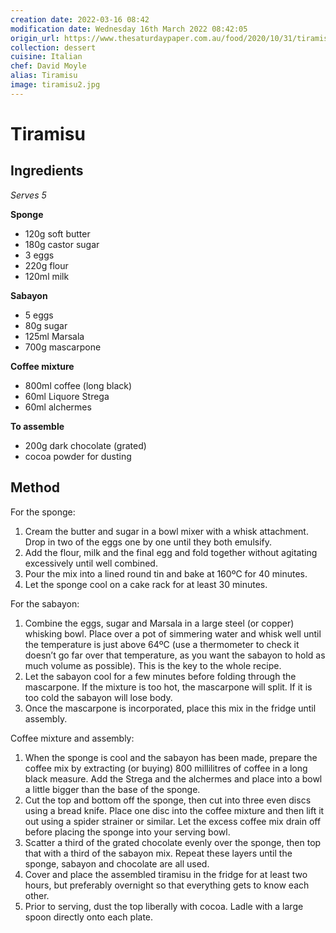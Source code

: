 ```yaml
---
creation date: 2022-03-16 08:42
modification date: Wednesday 16th March 2022 08:42:05
origin_url: https://www.thesaturdaypaper.com.au/food/2020/10/31/tiramisu/160285320010556
collection: dessert
cuisine: Italian
chef: David Moyle
alias: Tiramisu
image: tiramisu2.jpg
---
```

# Tiramisu

## Ingredients

*Serves 5*

**Sponge**

- 120g soft butter
- 180g castor sugar
- 3 eggs
- 220g flour
- 120ml milk

**Sabayon**

- 5 eggs
- 80g sugar
- 125ml Marsala
- 700g mascarpone

**Coffee mixture**

- 800ml coffee (long black)
- 60ml Liquore Strega
- 60ml alchermes

**To assemble**

- 200g dark chocolate (grated)
- cocoa powder for dusting

## Method

For the sponge:

1.  Cream the butter and sugar in a bowl mixer with a whisk attachment. Drop in two of the eggs one by one until they both emulsify.
2.  Add the flour, milk and the final egg and fold together without agitating excessively until well combined.
3.  Pour the mix into a lined round tin and bake at 160ºC for 40 minutes.
4.  Let the sponge cool on a cake rack for at least 30 minutes.

For the sabayon:

1.  Combine the eggs, sugar and Marsala in a large steel (or copper) whisking bowl. Place over a pot of simmering water and whisk well until the temperature is just above 64ºC (use a thermometer to check it doesn’t go far over that temperature, as you want the sabayon to hold as much volume as possible). This is the key to the whole recipe.
2.  Let the sabayon cool for a few minutes before folding through the mascarpone. If the mixture is too hot, the mascarpone will split. If it is too cold the sabayon will lose body.
3.  Once the mascarpone is incorporated, place this mix in the fridge until assembly.

Coffee mixture and assembly:

1.  When the sponge is cool and the sabayon has been made, prepare the coffee mix by extracting (or buying) 800 millilitres of coffee in a long black measure. Add the Strega and the alchermes and place into a bowl a little bigger than the base of the sponge.
2.  Cut the top and bottom off the sponge, then cut into three even discs using a bread knife. Place one disc into the coffee mixture and then lift it out using a spider strainer or similar. Let the excess coffee mix drain off before placing the sponge into your serving bowl.
3.  Scatter a third of the grated chocolate evenly over the sponge, then top that with a third of the sabayon mix. Repeat these layers until the sponge, sabayon and chocolate are all used.
4.  Cover and place the assembled tiramisu in the fridge for at least two hours, but preferably overnight so that everything gets to know each other.
5.  Prior to serving, dust the top liberally with cocoa. Ladle with a large spoon directly onto each plate.
